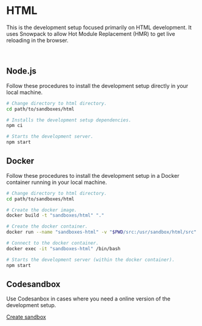 # HTML

This is the development setup focused primarily on HTML development. It uses Snowpack to allow Hot Module Replacement (HMR) to get live reloading in the browser.

<br>

## Node.js

Follow these procedures to install the development setup directly in your local machine.

```bash
# Change directory to html directory.
cd path/to/sandboxes/html

# Installs the development setup dependencies.
npm ci

# Starts the development server.
npm start
```

## Docker

Follow these procedures to install the development setup in a Docker container running in your local machine.

```bash
# Change directory to html directory.
cd path/to/sandboxes/html

# Create the docker image.
docker build -t "sandboxes/html" "."

# Create the docker container.
docker run --name "sandboxes-html" -v "$PWD/src:/usr/sandbox/html/src" -p "8080:8080" --rm -td "sandboxes/html"

# Connect to the docker container.
docker exec -it "sandboxes-html" /bin/bash

# Starts the development server (within the docker container).
npm start
```

## Codesandbox

Use Codesanbox in cases where you need a online version of the development setup.

[Create sandbox](https://githubbox.com/johanwestling/sandboxes/tree/master/html)

<br>
